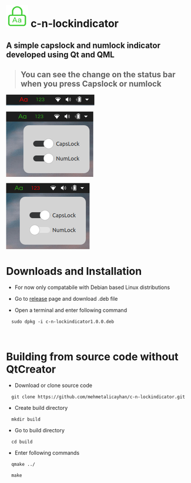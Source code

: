 <h1> <img src="./assets/lockOn.png"
  width="60"
  height="60">
    c-n-lockindicator 
</h1>

## A simple capslock and numlock indicator developed using Qt and QML

> <h2> You can see the change on the status bar when you press Capslock or numlock 

![](doc/status1.png)

![](doc/status2.png) 

![](doc/status3.png)

# Downloads and Installation

* For now only compatabile with Debian based Linux distributions

* Go to [release](https://github.com/mehmetalicayhan/c-n-lockindicator/releases/tag/v1.0.0) page and download .deb file

* Open a terminal and enter following command
  
```
  sudo dpkg -i c-n-lockindicator1.0.0.deb  
```

<br>

# Building from source code without QtCreator

* Download or clone source code
  
``` 
  git clone https://github.com/mehmetalicayhan/c-n-lockindicator.git
```

* Create build directory

```
  mkdir build
```

* Go to build directory
```
  cd build
```  
* Enter following commands

```
  qmake ../ 
``` 

```
  make
```

